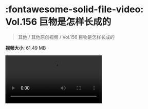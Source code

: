# :fontawesome-solid-file-video: Vol.156 巨物是怎样长成的

> 其他 / 其他原创视频 / Vol.156 巨物是怎样长成的

**视频大小**: 61.49 MB

<div class="video"><video src="https://file.hsyhx.top/archive/混乱博物馆/Vol/156.mp4" controls preload>🤔 您的浏览器不支持 video 标签</ video></div>